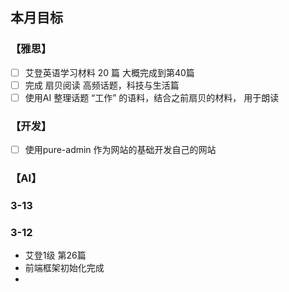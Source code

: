 ## 本月目标
### 【雅思】
- [ ]  艾登英语学习材料 20 篇 大概完成到第40篇
- [ ]  完成 扇贝阅读 高频话题，科技与生活篇
- [ ] 使用AI 整理话题 “工作” 的语料，结合之前扇贝的材料， 用于朗读
### 【开发】
- [ ] 使用pure-admin 作为网站的基础开发自己的网站
### 【AI】


### 3-13

### 3-12
- 艾登1级 第26篇
- 前端框架初始化完成
- 